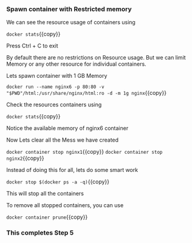 ### Spawn container with Restricted memory

We can see the resource usage of containers using

`docker stats`{{copy}}

Press Ctrl + C to exit

By default there are no restrictions on Resource usage. But we can limit Memory or any other resource for individual containers.

Lets spawn container with 1 GB Memory

`docker run --name nginx6 -p 80:80 -v "$PWD"/html:/usr/share/nginx/html:ro -d -m 1g nginx`{{copy}}

Check the resources containers using

`docker stats`{{copy}}

Notice the available memory of nginx6 container


Now Lets clear all the Mess we have created

`docker container stop nginx1`{{copy}}
`docker container stop nginx2`{{copy}}

Instead of doing this for all, lets do some smart work

`docker stop $(docker ps -a -q)`{{copy}}

This will stop all the containers

To remove all stopped containers, you can use

`docker container prune`{{copy}}

### This completes Step 5